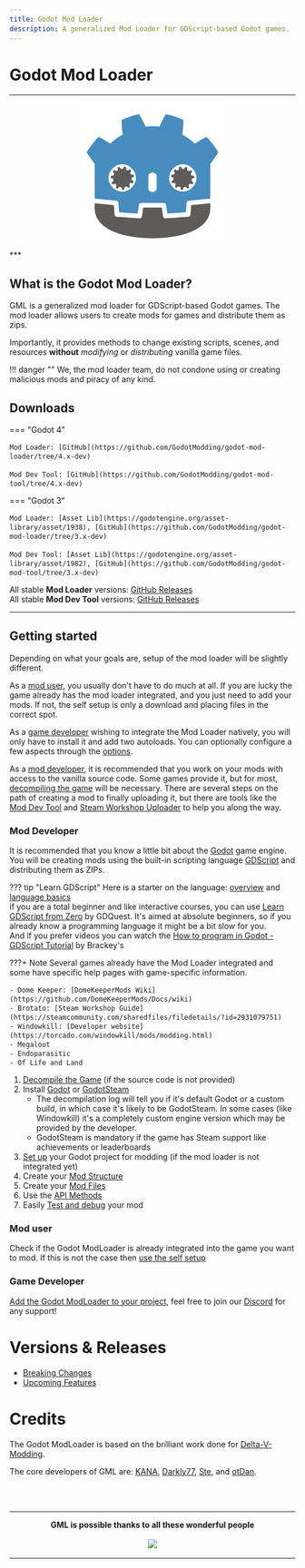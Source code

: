 ```yaml
---
title: Godot Mod Loader
description: A generalized Mod Loader for GDScript-based Godot games.
---
```


# Godot Mod Loader
***
<div align="center">
<img alt="Godot Modding Logo" src="_media/logo.png" width="256" />
</div>
***

## What is the Godot Mod Loader?
GML is a generalized mod loader for GDScript-based Godot games.
The mod loader allows users to create mods for games and distribute them as zips.

Importantly, it provides methods to change existing scripts, scenes, and resources **without** _modifying_ or _distributing_ vanilla game files.

!!! danger ""
    We, the mod loader team, do not condone using or creating malicious mods and piracy of any kind. 

## Downloads

=== "Godot 4"

    Mod Loader: [GitHub](https://github.com/GodotModding/godot-mod-loader/tree/4.x-dev)

    Mod Dev Tool: [GitHub](https://github.com/GodotModding/godot-mod-tool/tree/4.x-dev)

=== "Godot 3"

    Mod Loader: [Asset Lib](https://godotengine.org/asset-library/asset/1938), [GitHub](https://github.com/GodotModding/godot-mod-loader/tree/3.x-dev)

    Mod Dev Tool: [Asset Lib](https://godotengine.org/asset-library/asset/1982), [GitHub](https://github.com/GodotModding/godot-mod-tool/tree/3.x-dev)

All stable **Mod Loader** versions: [GitHub Releases](https://github.com/GodotModding/godot-mod-loader/releases)  
All stable **Mod Dev Tool** versions: [GitHub Releases](https://github.com/GodotModding/godot-mod-tool/releases)

***

## Getting started

Depending on what your goals are, setup of the mod loader will be slightly different.

As a [mod user](#mod-user), you usually don't have to do much at all. If you are lucky the game already has the mod loader
integrated, and you just need to add your mods. If not, the self setup is only a download and placing files in the correct spot.

As a [game developer](#game-developer) wishing to integrate the Mod Loader natively, you will only have to install it and add two autoloads.
You can optionally configure a few aspects through the [options](guides/integration/mod_loader_options.md).

As a [mod developer](#mod-developer), it is recommended that you work on your mods with access to the vanilla source code. 
Some games provide it, but for most, [decompiling the game](guides/modding/tools/decompile_games.md) will be necessary. 
There are several steps on the path of creating a mod to finally uploading it, but there are tools like the [Mod Dev Tool](guides/modding/tools/mod_tool.md)
and [Steam Workshop Uploader](guides/modding/tools/workshop_uploader.md) to help you along the way.

### Mod Developer

It is recommended that you know a little bit about the [Godot](https://docs.godotengine.org/en/stable/about/introduction.html#about-godot-engine) 
game engine. You will be creating mods using the built-in scripting language [GDScript](https://docs.godotengine.org/en/stable/tutorials/scripting/gdscript/gdscript_basics.html#doc-gdscript) 
and distributing them as ZIPs. 

??? tip "Learn GDScript"
    Here is a starter on the language: [overview](https://docs.godotengine.org/en/4.2/tutorials/scripting/gdscript/index.html) 
    and [language basics](https://docs.godotengine.org/en/4.2/tutorials/scripting/gdscript/gdscript_basics.html)  
    if you are a total beginner and like interactive courses, you can use [Learn GDScript from Zero](https://docs.godotengine.org/en/stable/getting_started/introduction/learn_to_code_with_gdscript.html) by GDQuest. 
    It's aimed at absolute beginners, so if you already know a programming language it might be a bit slow for you.  
    And if you prefer videos you can watch the [How to program in Godot - GDScript Tutorial](https://www.youtube.com/watch?v=e1zJS31tr88) by Brackey's

???+ Note
    Several games already have the Mod Loader integrated and some have specific help pages with game-specific information.
    
    - Dome Keeper: [DomeKeeperMods Wiki](https://github.com/DomeKeeperMods/Docs/wiki)
    - Brotato: [Steam Workshop Guide](https://steamcommunity.com/sharedfiles/filedetails/?id=2931079751)
    - Windowkill: [Developer website](https://torcado.com/windowkill/mods/modding.html)
    - Megaloot
    - Endoparasitic
    - Of Life and Land

1. [Decompile the Game](guides/modding/tools/decompile_games.md) (if the source code is not provided)
2. Install [Godot](https://godotengine.org/download/) or [GodotSteam](guides/modding/tools/godot_steam.md)
    - The decompilation log will tell you if it's default Godot or a custom build, in which case it's likely to be GodotSteam.
        In some cases (like Windowkill) it's a completely custom engine version which may be provided by the developer.
    - GodotSteam is mandatory if the game has Steam support like achievements or leaderboards
3. [Set up](guides/integration/godot_project_setup.md) your Godot project for modding (if the mod loader is not integrated yet)
4. Create your [Mod Structure](guides/modding/mod_structure.md)
5. Create your [Mod Files](guides/modding/mod_files.md)
6. Use the [API Methods](api/mod_loader_api.md)
7. Easily [Test and debug](guides/modding/testing_debugging.md) your mod

### Mod user
Check if the Godot ModLoader is already integrated into the game you want to mod.
If this is not the case then [use the self setup](guides/integration/mod_loader_self_setup.md)

### Game Developer
[Add the Godot ModLoader to your project](guides/integration/godot_project_setup.md), feel free to join our [Discord](https://discord.gg/J5AvdFK4mw) for any support!

# Versions & Releases
- [Breaking Changes](misc/breaking_changes.md)
- [Upcoming Features](misc/upcoming_features.md)

# Credits
The Godot ModLoader is based on the brilliant work done for [Delta-V-Modding](https://gitlab.com/Delta-V-Modding/Mods).

The core developers of GML are: [KANA](https://github.com/KANAjetzt), [Darkly77](https://github.com/ithinkandicode), [Ste](https://github.com/Qubus0), and [otDan](https://github.com/otDan).

<br></br>

---

<div align="center">
  <b>GML is possible thanks to all these wonderful people</b>
  <br></br>
  <a href="https://github.com/GodotModding/godot-mod-loader/graphs/contributors">
    <img src="https://contrib.rocks/image?repo=GodotModding/godot-mod-loader" />
  </a>
</div>

---
